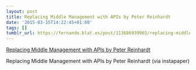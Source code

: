 ```yaml
---
layout: post
title: Replacing Middle Management with APIs by Peter Reinhardt
date: '2015-03-15T14:22:45+01:00'
tags: []
tumblr_url: https://fernando.blat.es/post/113686939965/replacing-middle-management-with-apis-by-peter
---
```

[Replacing Middle Management with APIs by Peter Reinhardt](http://rein.pk/replacing-middle-management-with-apis/)  

Replacing Middle Management with APIs by Peter Reinhardt (via instapaper)
